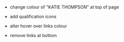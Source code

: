 

- change colour of "KATIE THOMPSON" at top of page
- add qualification icons
- alter hover over links colour


- remove links at bottom
